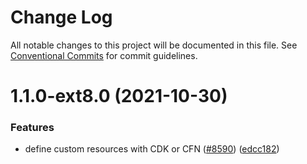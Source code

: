 # Change Log

All notable changes to this project will be documented in this file.
See [Conventional Commits](https://conventionalcommits.org) for commit guidelines.

# 1.1.0-ext8.0 (2021-10-30)


### Features

* define custom resources with CDK or CFN ([#8590](https://github.com/aws-amplify/amplify-cli/issues/8590)) ([edcc182](https://github.com/aws-amplify/amplify-cli/commit/edcc182e4fe90c78460f58b2ba5e27fcddf7d10e))

